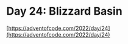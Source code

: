 # Day 24: Blizzard Basin

[https://adventofcode.com/2022/day/24](https://adventofcode.com/2022/day/24)

